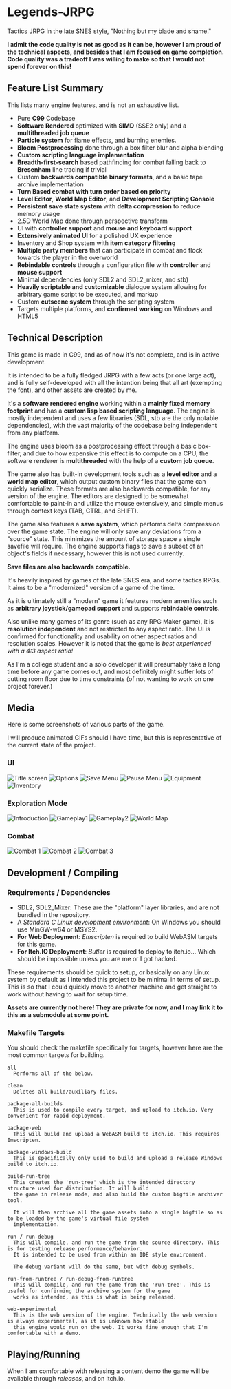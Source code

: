 # Legends-JRPG
Tactics JRPG in the late SNES style, "Nothing but my blade and shame."

**I admit the code quality is not as good as it can be, however I am proud of the technical aspects, and besides that I am focused on game completion. Code quality was a tradeoff I was willing to make so that I would not spend forever on this!**

## Feature List Summary
This lists many engine features, and is not an exhaustive list.

- Pure **C99** Codebase
- **Software Rendered** optimized with **SIMD** (SSE2 only) and a **multithreaded job queue**
- **Particle system** for flame effects, and burning enemies.
- **Bloom Postprocessing** done through a box filter blur and alpha blending
- **Custom scripting language implementation**
- **Breadth-first-search** based pathfinding for combat falling back to **Bresenham** line tracing if trivial
- Custom **backwards compatible binary formats**, and a basic tape archive implementation
- **Turn Based combat with turn order based on priority**
- **Level Editor**, **World Map Editor**, and **Development Scripting Console**
- **Persistent save state system** with **delta compression** to reduce memory usage
- 2.5D World Map done through perspective transform
- UI with **controller support** and **mouse and keyboard support**
- **Extensively animated UI** for a polished UX experience
- Inventory and Shop system with **item category filtering**
- **Multiple party members** that can participate in combat and flock towards the player in the overworld
- **Rebindable controls** through a configuration file with **controller** and **mouse support**
- Minimal dependencies (only SDL2 and SDL2_mixer, and stb)
- **Heavily scriptable and customizable** dialogue system allowing for arbitrary game script to be executed, and markup
- Custom **cutscene system** through the scripting system
- Targets multiple platforms, and **confirmed working** on Windows and HTML5

## Technical Description

This game is made in C99, and as of now it's not complete, and is in active development. 

It is intended to be a fully fledged JRPG with a few acts (or one large act), and is fully self-developed with all the intention being that all art (exempting the font), and other assets are created by me.

It's a **software rendered engine** working within a **mainly fixed memory footprint** and has
a **custom lisp based scripting language**. The engine is mostly independent and uses
a few libraries (SDL, stb are the only notable dependencies), with the vast majority
of the codebase being independent from any platform.

The engine uses bloom as a postprocessing effect through a basic box-filter, and due to
how expensive this effect is to compute on a CPU, the software renderer is **multithreaded** with the
help of a **custom job queue**.

The game also has built-in development tools such as a **level editor** and a **world map editor**, which output
custom binary files that the game can quickly serialize. These formats are also backwards compatible, for any version
of the engine. The editors are designed to be somewhat comfortable to paint-in and utilize the mouse extensively, and simple menus through context keys (TAB, CTRL, and SHIFT).

The game also features a **save system**, which performs delta compression over the game state. The engine will only save
any deviations from a "source" state. This minimizes the amount of storage space a single savefile will require. The engine
supports flags to save a subset of an object's fields if necessary, however this is not used currently.

**Save files are also backwards compatible.**

It's heavily inspired by games of the late SNES era, and some tactics RPGs. It aims to
be a "modernized" version of a game of the time.

As it is ultimately still a "modern" game it features modern amenities such as **arbitrary joystick/gamepad support** and
supports **rebindable controls**.

Also unlike many games of its genre (such as any RPG Maker game), it is **resolution independent** and not restricted to any aspect ratio. The UI is confirmed for functionality and usability on other aspect ratios and resolution scales. However it is noted that the game is _best experienced with a 4:3 aspect ratio!_

As I'm a college student and a solo developer it will presumably take a long time before any game comes out,
and most definitely might suffer lots of cutting room floor due to time constraints (of not wanting to work on one project
forever.)

## Media
Here is some screenshots of various parts of the game.

I will produce animated GIFs should I have time, but this is representative of the current state of the project.
### UI
![Title screen](./media/title.png)
![Options](./media/options.png)
![Save Menu](./media/save.png)
![Pause Menu](./media/game1pause.png)
![Equipment](./media/gameparty.png)
![Inventory](./media/inventory.png)
### Exploration Mode
![Introduction](./media/game1intro.png)
![Gameplay1](./media/game1gameplay.png)
![Gameplay2](./media/game2gameplay.png)
![World Map](./media/worldmap.png)
### Combat
![Combat 1](./media/combat1.png)
![Combat 2](./media/combat2.png)
![Combat 3](./media/combat3.png)

## Development / Compiling

### Requirements / Dependencies
- SDL2, SDL2_Mixer: These are the "platform" layer libraries, and are not bundled in the repository.
- A _Standard C Linux development environment_: On Windows you should use MinGW-w64 or MSYS2.
- **For Web Deployment**: _Emscripten_ is required to build WebASM targets for this game.
- **For Itch.IO Deployment**: _Butler_ is required to deploy to itch.io... Which should be impossible unless you are me or I got hacked.

These requirements should be quick to setup, or basically on any Linux system by default as I intended this project to be minimal in terms of
setup. This is so that I could quickly move to another machine and get straight to work without having to wait for setup time.

**Assets are currently not here! They are private for now, and I may link it to this as a submodule at some point.**

### Makefile Targets
You should check the makefile specifically for targets, however here are the most common targets for building.
```
all
  Performs all of the below.

clean
  Deletes all build/auxiliary files.

package-all-builds
  This is used to compile every target, and upload to itch.io. Very convenient for rapid deployment.

package-web
  This will build and upload a WebASM build to itch.io. This requires Emscripten.

package-windows-build
  This is specifically only used to build and upload a release Windows build to itch.io.

build-run-tree 
  This creates the 'run-tree' which is the intended directory structure used for distribution. It will build
  the game in release mode, and also build the custom bigfile archiver tool.
  
  It will then archive all the game assets into a single bigfile so as to be loaded by the game's virtual file system
  implementation.
  
run / run-debug
  This will compile, and run the game from the source directory. This is for testing release performance/behavior.
  It is intended to be used from within an IDE style environment.

  The debug variant will do the same, but with debug symbols.
  
run-from-runtree / run-debug-from-runtree
  This will compile, and run the game from the 'run-tree'. This is useful for confirming the archive system for the game
  works as intended, as this is what is being released.
  
web-experimental
  This is the web version of the engine. Technically the web version is always experimental, as it is unknown how stable
  this engine would run on the web. It works fine enough that I'm comfortable with a demo.
```

## Playing/Running

When I am comfortable with releasing a content demo the game will be avaliable through _releases_, and on itch.io.
